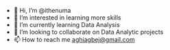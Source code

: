- 👋 Hi, I’m @ithenuma
- 👀 I’m interested in learning more skills
- 🌱 I’m currently learning Data Analysis
- 💞️ I’m looking to collaborate on Data Analytic projects 
- 📫 How to reach me aghiagbej@gmail.com 

<!---
ithenuma/ithenuma is a ✨ special ✨ repository because its `README.md` (this file) appears on your GitHub profile.
You can click the Preview link to take a look at your changes.
--->
